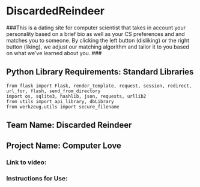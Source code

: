 # DiscardedReindeer
###This is a dating site for computer scientist that takes in account your personality based on a brief bio as well as your CS preferences and and matches you to someone. By clicking the left button (disliking) or the right button (liking), we adjust our matching algorithm and tailor it to you based on what we've learned about you. ###

## Python Library Requirements: Standard Libraries ##
```
from flask import Flask, render_template, request, session, redirect, url_for, flash, send_from_directory
import os, sqlite3, hashlib, json, requests, urllib2
from utils import api_library, dbLibrary
from werkzeug.utils import secure_filename
```

## Team Name: Discarded Reindeer ## 

## Project Name: Computer Love ##

### Link to video: ### 

### Instructions for Use: ###


